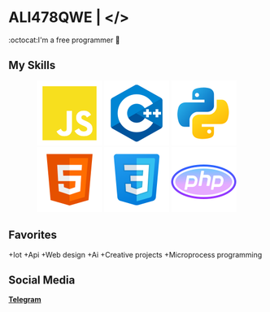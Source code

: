 # ALI478QWE | </> 
:octocat:I'm a free programmer :tada: 
 ## __My Skills__ 

<p align="center">
<img src="https://github.com/Ali478qwe/Ali478qwe/blob/561058b955480f0ab1180fe76a0408eaeb76a715/Icon/javascript-logo-svgrepo-com.svg">
<img src="https://github.com/Ali478qwe/Ali478qwe/blob/dc831b8bb841da29d46603bcebb94a1803d7f3ee/Icon/icons8-c%2B%2B.svg">
<img src= "https://github.com/Ali478qwe/Ali478qwe/blob/6ccabda93631f4b5b74003d1ca0a15df6bb0d96e/Icon/icons8-python.svg">
<br>
<img src="https://github.com/Ali478qwe/Ali478qwe/blob/887a62a67441d830e7018d688a5a2f8004c3a0ad/Icon/icons8-html-5.svg">
<img src="https://github.com/Ali478qwe/Ali478qwe/blob/887a62a67441d830e7018d688a5a2f8004c3a0ad/Icon/icons8-css-logo.svg">
<img src="https://github.com/Ali478qwe/Ali478qwe/blob/5e5954837f6c7c4108c8c84bd32c7304bbdac5f0/Icon/icons8-php-logo%20(1).svg">
</p>

## __Favorites__

+Iot
+Api
+Web design
+Ai
+Creative projects
+Microprocess programming


## __Social Media__

[__Telegram__](http://t.me/ALI478QWE)